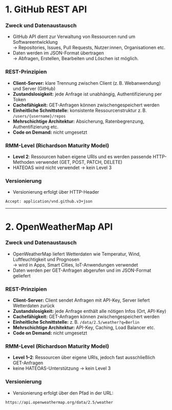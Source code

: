 # 1. GitHub REST API

### Zweck und Datenaustausch
- GitHub API dient zur Verwaltung von Ressourcen rund um Softwareentwicklung  
  → Repositories, Issues, Pull Requests, Nutzer:innen, Organisationen etc.
- Daten werden im JSON-Format übertragen  
  → Abfragen, Erstellen, Bearbeiten und Löschen ist möglich.

### REST-Prinzipien
- **Client-Server:** klare Trennung zwischen Client (z. B. Webanwendung) und Server (GitHub)
- **Zustandslosigkeit:** jede Anfrage ist unabhängig, Authentifizierung per Token
- **Cachefähigkeit:** GET-Anfragen können zwischengespeichert werden
- **Einheitliche Schnittstelle:** konsistente Ressourcenstruktur z. B. `/users/{username}/repos`
- **Mehrschichtige Architektur:** Absicherung, Ratenbegrenzung, Authentifizierung etc.
- **Code on Demand:** nicht umgesetzt

### RMM-Level (Richardson Maturity Model)
- **Level 2**: Ressourcen haben eigene URIs und es werden passende HTTP-Methoden verwendet (GET, POST, PATCH, DELETE)
- HATEOAS wird nicht verwendet → kein Level 3

### Versionierung
- Versionierung erfolgt über HTTP-Header
```
Accept: application/vnd.github.v3+json
```

---

# 2. OpenWeatherMap API

### Zweck und Datenaustausch
- OpenWeatherMap liefert Wetterdaten wie Temperatur, Wind, Luftfeuchtigkeit und Prognosen  
  → wird in Apps, Smart Cities, IoT-Anwendungen verwendet
- Daten werden per GET-Anfragen abgerufen und im JSON-Format geliefert

### REST-Prinzipien
- **Client-Server:** Client sendet Anfragen mit API-Key, Server liefert Wetterdaten zurück
- **Zustandslosigkeit:** jede Anfrage enthält alle nötigen Infos (Ort, API-Key)
- **Cachefähigkeit:** GET-Anfragen können zwischengespeichert werden
- **Einheitliche Schnittstelle:** z. B. `/data/2.5/weather?q=Berlin`
- **Mehrschichtige Architektur:** API-Key, Caching, Load Balancer etc.
- **Code on Demand:** nicht umgesetzt

### RMM-Level (Richardson Maturity Model)
- **Level 1–2**: Ressourcen über eigene URIs, jedoch fast ausschließlich GET-Anfragen
- keine HATEOAS-Unterstützung → kein Level 3

### Versionierung
- Versionierung erfolgt über den Pfad in der URL:
```
https://api.openweathermap.org/data/2.5/weather
```